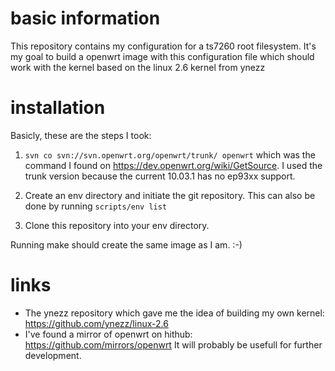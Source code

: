 basic information
=================
This repository contains my configuration for a ts7260 root filesystem.
It's my goal to build a openwrt image with this configuration file which
should work with the kernel based on the linux 2.6 kernel from ynezz

installation
============
Basicly, these are the steps I took:

1. `svn co svn://svn.openwrt.org/openwrt/trunk/ openwrt` which was the command 
   I found on https://dev.openwrt.org/wiki/GetSource. I used the trunk version 
   because the current 10.03.1 has no ep93xx support.

1. Create an env directory and initiate the git repository.  This can also be
   done by running `scripts/env list`

1. Clone this repository into your env directory.

Running make should create the same image as I am. :-)

links
=====
* The ynezz repository which gave me the idea of building my own kernel:
  https://github.com/ynezz/linux-2.6
* I've found a mirror of openwrt on hithub: https://github.com/mirrors/openwrt
  It will probably be usefull for further development.
